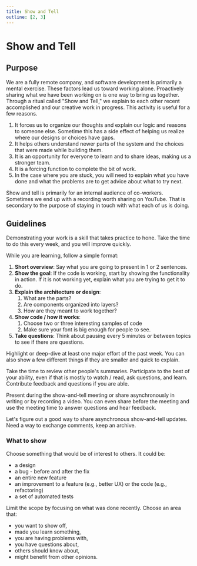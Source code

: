 ```yaml
---
title: Show and Tell
outline: [2, 3]
---
```


# Show and Tell

## Purpose

We are a fully remote company, and software development is primarily a mental exercise. These factors lead us toward working alone. Proactively sharing what we have been working on is one way to bring us together. Through a ritual called "Show and Tell," we explain to each other recent accomplished and our creative work in progress. This activity is useful for a few reasons.

1. It forces us to organize our thoughts and explain our logic and reasons to someone else. Sometime this has a side effect of helping us realize where our designs or choices have gaps.
2. It helps others understand newer parts of the system and the choices that were made while building them.
3. It is an opportunity for everyone to learn and to share ideas, making us a stronger team.
4. It is a forcing function to complete the bit of work.
5. In the case where you are stuck, you will need to explain what you have done and what the problems are to get advice about what to try next.

Show and tell is primarily for an internal audience of co-workers. Sometimes we end up with a recording worth sharing on YouTube. That is secondary to the purpose of staying in touch with what each of us is doing.

## Guidelines

Demonstrating your work is a skill that takes practice to hone. Take the time to do this every week, and you will improve quickly.

While you are learning, follow a simple format:

1. **Short overview**: Say what you are going to present in 1 or 2 sentences.
2. **Show the goal**: If the code is working, start by showing the functionality in action. If it is not working yet, explain what you are trying to get it to do.
3. **Explain the architecture or design**:
   1. What are the parts?
   2. Are components organized into layers?
   3. How are they meant to work together?
4. **Show code / how it works**:
   1. Choose two or three interesting samples of code
   2. Make sure your font is big enough for people to see.
5. **Take questions**: Think about pausing every 5 minutes or between topics to see if there are questions.

Highlight or deep-dive at least one major effort of the past week. You can also show a few different things if they are smaller and quick to explain.

Take the time to review other people's summaries. Participate to the best of your ability, even if that is mostly to watch / read, ask questions, and learn. Contribute feedback and questions if you are able.

Present during the show-and-tell meeting or share asynchronously in writing or by recording a video. You can even share before the meeting and use the meeting time to answer questions and hear feedback.

<Badge type="warning" text="ToDo" /> Let's figure out a good way to share asynchronous show-and-tell updates. Need a way to exchange comments, keep an archive.

### What to show

Choose something that would be of interest to others. It could be:

* a design
* a bug - before and after the fix
* an entire new feature
* an improvement to a feature (e.g., better UX) or the code (e.g., refactoring)
* a set of automated tests

Limit the scope by focusing on what was done recently. Choose an area that:

* you want to show off, 
* made you learn something, 
* you are having problems with, 
* you have questions about, 
* others should know about, 
* might benefit from other opinions.
